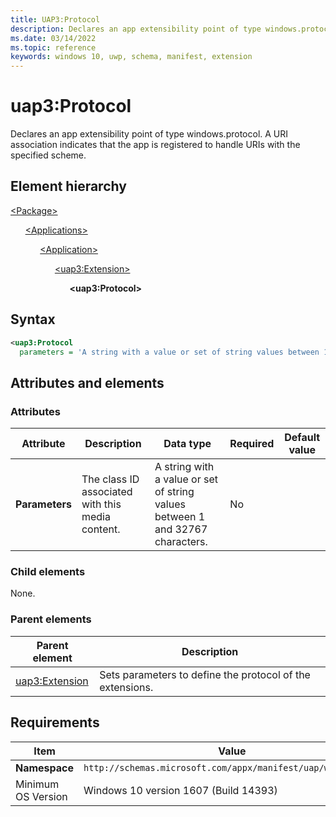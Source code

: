 ```yaml
---
title: UAP3:Protocol
description: Declares an app extensibility point of type windows.protocol. A URI association indicates the app is registered to handle URIs with the specified scheme.
ms.date: 03/14/2022
ms.topic: reference
keywords: windows 10, uwp, schema, manifest, extension 
---
```


# uap3:Protocol

Declares an app extensibility point of type windows.protocol. A URI association indicates that the app is registered to handle URIs with the specified scheme.

## Element hierarchy

[\<Package\>](element-package.md)

&nbsp;&nbsp;&nbsp;&nbsp;&nbsp;&nbsp;[\<Applications\>](element-applications.md)

&nbsp;&nbsp;&nbsp;&nbsp;&nbsp;&nbsp;&nbsp;&nbsp;&nbsp;&nbsp;&nbsp;&nbsp;[\<Application\>](element-application.md)

&nbsp;&nbsp;&nbsp;&nbsp;&nbsp;&nbsp;&nbsp;&nbsp;&nbsp;&nbsp;&nbsp;&nbsp;&nbsp;&nbsp;&nbsp;&nbsp;&nbsp;&nbsp;[\<uap3:Extension\>](element-uap3-extension-manual.md)

&nbsp;&nbsp;&nbsp;&nbsp;&nbsp;&nbsp;&nbsp;&nbsp;&nbsp;&nbsp;&nbsp;&nbsp;&nbsp;&nbsp;&nbsp;&nbsp;&nbsp;&nbsp;&nbsp;&nbsp;&nbsp;&nbsp;&nbsp;&nbsp;**\<uap3:Protocol\>**

## Syntax

```xml
<uap3:Protocol
  parameters = 'A string with a value or set of string values between 1 and 32767 characters.' />
```

## Attributes and elements

### Attributes

| Attribute | Description | Data type | Required | Default value |
|-|-|-|-|-|
| **Parameters** | The class ID associated with this media content. | A string with a value or set of string values between 1 and 32767 characters. | No |  |

### Child elements

None.

### Parent elements

| Parent element | Description |
|-|-|
| [uap3:Extension](element-uap3-extension-manual.md) | Sets parameters to define the protocol of the extensions. |

## Requirements

| Item | Value |
|--|--|
| **Namespace** | `http://schemas.microsoft.com/appx/manifest/uap/windows10/3` |
| Minimum OS Version | Windows 10 version 1607 (Build 14393) |
